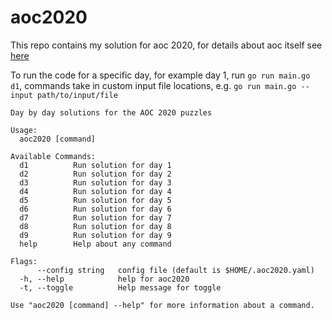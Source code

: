 # aoc2020

This repo contains my solution for aoc 2020, for details about aoc itself see [here](https://adventofcode.com/)

To run the code for a specific day, for example day 1, run `go run main.go d1`, commands take in custom input file locations, e.g. `go run main.go --input path/to/input/file`

```
Day by day solutions for the AOC 2020 puzzles

Usage:
  aoc2020 [command]

Available Commands:
  d1          Run solution for day 1
  d2          Run solution for day 2
  d3          Run solution for day 3
  d4          Run solution for day 4
  d5          Run solution for day 5
  d6          Run solution for day 6
  d7          Run solution for day 7
  d8          Run solution for day 8
  d9          Run solution for day 9
  help        Help about any command

Flags:
      --config string   config file (default is $HOME/.aoc2020.yaml)
  -h, --help            help for aoc2020
  -t, --toggle          Help message for toggle

Use "aoc2020 [command] --help" for more information about a command.
```